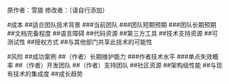 原作者：雪狼 修改者：（请自行添加）

#成本
##适合团队技术背景
###当前团队
###团队短期预期
###团队长期预期
##文档完备程度
##语言障碍
##代码资源
##第三方工具
##技术支持资源
##可测试性
##授权方式
##与其他部门共享此技术的可能性

#风险
##成功案例
##（作者）长期维护能力
###作者技术水平
###单点失效概率
##（作者）开发团队
##（作者）支持团队
##社区资源
##架构级性能
##与现有技术的集成度
##成长趋势
